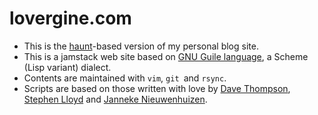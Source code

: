 # lovergine.com

- This is the [haunt](https://dthompson.us/projects/haunt.html)-based version of my personal blog site.
- This is a jamstack web site based on [GNU Guile language](https://www.gnu.org/software/guile/), a Scheme (Lisp variant) dialect.
- Contents are maintained with `vim`, `git `and `rsync`.
- Scripts are based on those written with love by [Dave Thompson](https://github.com/https://git.dthompson.us/haunt.git), [Stephen Lloyd](https://gitlab.com/zosho/somenotes-source) and [Janneke Nieuwenhuizen](https://gitlab.com/janneke/joyofsource.com).